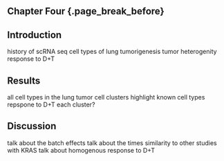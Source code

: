 ## Chapter Four {.page_break_before}


## Introduction
history of scRNA seq
cell types of lung tumorigenesis
tumor heterogenity
response to D+T


## Results
all cell types in the lung
tumor cell clusters
highlight known cell types
repspone to D+T each cluster?

## Discussion
talk about the batch effects
talk about the times
similarity to other studies with KRAS
talk about homogenous response to D+T




